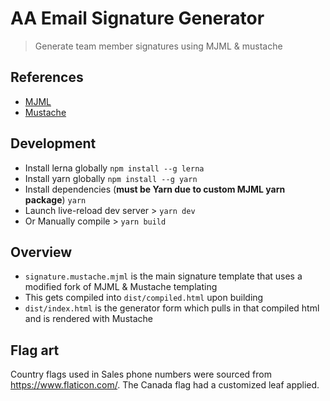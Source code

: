 # AA Email Signature Generator

> Generate team member signatures using MJML & mustache

## References

-   [MJML](https://mjml.io)
-   [Mustache](https://github.com/janl/mustache.js/)

## Development

-   Install lerna globally `npm install --g lerna`
-   Install yarn globally `npm install --g yarn`
-   Install dependencies (**must be Yarn due to custom MJML yarn package**) `yarn`
-   Launch live-reload dev server > `yarn dev`
-   Or Manually compile > `yarn build`

## Overview

-   `signature.mustache.mjml` is the main signature template that uses a modified fork of MJML & Mustache templating
-   This gets compiled into `dist/compiled.html` upon building
-   `dist/index.html` is the generator form which pulls in that compiled html and is rendered with Mustache


## Flag art

Country flags used in Sales phone numbers were sourced from https://www.flaticon.com/. The Canada flag had a customized leaf applied.
